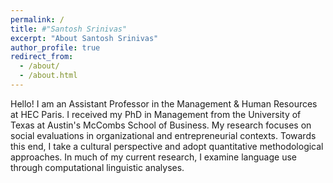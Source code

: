 ```yaml
---
permalink: /
title: #"Santosh Srinivas"
excerpt: "About Santosh Srinivas"
author_profile: true
redirect_from: 
  - /about/
  - /about.html
---
```


Hello! I am an Assistant Professor in the Management & Human Resources at HEC Paris. I received my PhD in Management from the University of Texas at Austin's McCombs School of Business. My research focuses on social evaluations in organizational and entrepreneurial contexts. Towards this end, I take a cultural perspective and adopt quantitative methodological approaches. In much of my current research, I examine language use through computational linguistic analyses. 	 

